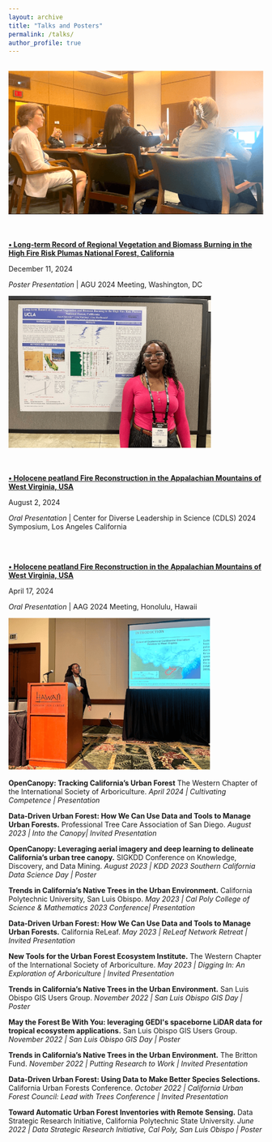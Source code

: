 ```yaml
---
layout: archive
title: "Talks and Posters"
permalink: /talks/
author_profile: true
---
```

<br>
<div><img src="/images/joan-speaking.png" alt="Joan speaking" style="width: 100%; max-height: 300px; object-fit: cover;"></div>

<div class="list__item">
  <br>
<br>
  <article class="archive__item" itemscope="" itemtype="http://schema.org/CreativeWork">
  <p class="archive__item-title" itemprop="headline" style="font-weight: 700;">
    <a href="https://agu.confex.com/agu/agu24/meetingapp.cgi/Paper/1573428" rel="permalink" target="_blank">
    • Long-term Record of Regional Vegetation and Biomass Burning in the High Fire Risk Plumas National Forest, California
    </a>
  </p>
  <p class="page__meta" stye="font-size: 0.75em; color: ##9ba1a6;"><i class="fas fa-calendar-alt" aria-hidden="true"></i>  December 11, 2024</p>
  <p class="archive__item-excerpt" itemprop="description"><i>Poster Presentation</i> | AGU 2024 Meeting, Washington, DC</p>
    <div><img src="/images/joan-washington.png" alt="Joan in Washington DC" style="max-height: 300px; width: auto; object-fit: cover;"></div>
  </article>
</div>



<div class="list__item">
  <br>
<br>
  <article class="archive__item" itemscope="" itemtype="http://schema.org/CreativeWork">
  <p class="archive__item-title" itemprop="headline" style="font-weight: 700;">
    <a href="https://www.sustain.ucla.edu/event/summer-2024-cdls-research-and-outreach-symposium/" rel="permalink" target="_blank">
    • Holocene peatland Fire Reconstruction in the Appalachian Mountains of West Virginia, USA
    </a>
  </p>
  <p class="page__meta" stye="font-size: 0.75em; color: ##9ba1a6;"><i class="fas fa-calendar-alt" aria-hidden="true"></i>  August 2, 2024</p>
  <p class="archive__item-excerpt" itemprop="description"><i>Oral Presentation</i> | Center for Diverse Leadership in Science (CDLS) 2024 Symposium, Los Angeles California
</p>
  </article>
</div>




<div class="list__item">
  <br>
<br>
  <article class="archive__item" itemscope="" itemtype="http://schema.org/CreativeWork">
  <p class="archive__item-title" itemprop="headline" style="font-weight: 700;">
    <a href="https://agu.confex.com/agu/agu24/meetingapp.cgi/Paper/1573428" rel="permalink" target="_blank">
    • Holocene peatland Fire Reconstruction in the Appalachian Mountains of West Virginia, USA
    </a>
  </p>
  <p class="page__meta" stye="font-size: 0.75em; color: ##9ba1a6;"><i class="fas fa-calendar-alt" aria-hidden="true"></i>  April 17, 2024</p>
  <p class="archive__item-excerpt" itemprop="description"><i>Oral Presentation</i> | AAG 2024 Meeting, Honolulu, Hawaii</p>
    <div><img src="/images/joan-hawaii.png" alt="Joan in Hawaii" style="max-height: 300px; width: auto; object-fit: cover;"></div>
  </article>
</div>




**OpenCanopy: Tracking California’s Urban Forest** The Western Chapter of the International Society of Arboriculture. 
*April 2024 | Cultivating Competence | Presentation*

**Data-Driven Urban Forest: How We Can Use Data and Tools to Manage Urban Forests.** Professional Tree Care Association of San Diego.
*August 2023 | Into the Canopy| Invited Presentation*

**OpenCanopy: Leveraging aerial imagery and deep learning to delineate California’s urban tree canopy.** SIGKDD Conference on Knowledge, Discovery, and Data Mining. 
*August 2023 | KDD 2023 Southern California Data Science Day | Poster*

**Trends in California’s Native Trees in the Urban Environment.** California Polytechnic University, San Luis Obispo. 
*May 2023 | Cal Poly College of Science & Mathematics 2023 Conference| Presentation*

**Data-Driven Urban Forest: How We Can Use Data and Tools to Manage Urban Forests.** California ReLeaf. 
*May 2023 | ReLeaf Network Retreat | Invited Presentation*

**New Tools for the Urban Forest Ecosystem Institute.** The Western Chapter of the International Society of Arboriculture. 
*May 2023 | Digging In: An Exploration of Arboriculture | Invited Presentation*

**Trends in California’s Native Trees in the Urban Environment.** San Luis Obispo GIS Users 	Group.
*November 2022 | San Luis Obispo GIS Day | Poster*

**May the Forest Be With You: leveraging GEDI's spaceborne LiDAR data for tropical ecosystem applications.** San Luis Obispo GIS Users 	Group.
*November 2022 | San Luis Obispo GIS Day | Poster*

**Trends in California’s Native Trees in the Urban Environment.** The Britton Fund.
*November 2022 | Putting Research to Work | Invited Presentation*

**Data-Driven Urban Forest: Using Data to Make Better Species Selections.** California 	Urban Forests Conference.
*October 2022 | California Urban Forest Council: Lead with Trees Conference | Invited Presentation* 

**Toward Automatic Urban Forest Inventories with Remote Sensing.** Data Strategic 	Research Initiative, California Polytechnic State University. 
*June 2022 | Data Strategic Research Initiative, Cal Poly, San Luis Obispo | Poster*


